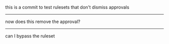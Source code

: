 this is a commit to test rulesets that don't dismiss approvals

---

now does this remove the approval?

---

can I bypass the ruleset